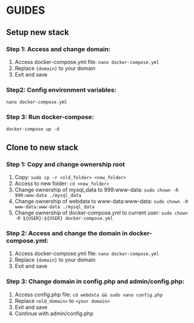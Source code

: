 # GUIDES

## **Setup new stack**
### Step 1: Access and change domain:
1. Access docker-compose.yml file: `nano docker-compose.yml`
2. Replace `{domain}` to your domain
3. Exit and save
### Step2: Config environment variables:
`nano docker-compose.yml`
### Step 3: Run docker-compose:
`docker-compose up -d`

## **Clone to new stack**
### Step 1: Copy and change ownership root
1. Copy: `sudo cp -r <old_folder> <new_folder>`
2. Access to new folder: `cd <new_folder>`
3. Change ownership of mysql_data to 999:www-data: `sudo chown -R 999:www-data ./mysql_data`
4. Change ownership of webdata to www-data:www-data: `sudo chown -R www-data:www-data ./mysql_data`
5. Change ownership of docker-compose.yml to current user: `sudo chown -R ${USER}:${USER} docker-compose.yml`
### Step 2: Access and change the domain in docker-compose.yml:
1. Access docker-compose.yml file: `nano docker-compose.yml`
2. Replace `{domain}` to your domain
3. Exit and save
### Step 3: Change domain in config.php and admin/config.php:
1. Access config.php file: `cd webdata && sudo nano config.php`
2. Replace `<old_domain>` to `<your domain>`
3. Exit and save
4. Continue with admin/config.php
